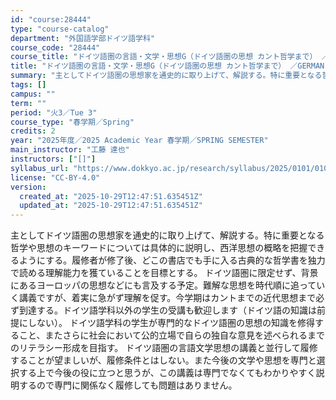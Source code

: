 ```yaml
---
id: "course:28444"
type: "course-catalog"
department: "外国語学部ドイツ語学科"
course_code: "28444"
course_title: "ドイツ語圏の言語・文学・思想G（ドイツ語圏の思想 カント哲学まで） ／GERMAN LANGUAGE, LITERATURE AND THOUGHT G"
title: "ドイツ語圏の言語・文学・思想G（ドイツ語圏の思想 カント哲学まで） ／GERMAN LANGUAGE, LITERATURE AND THOUGHT G"
summary: "主としてドイツ語圏の思想家を通史的に取り上げて、解説する。特に重要となる哲学や思想のキーワードについては具体的に説明し、西洋思想の概略を把握できるようにする。履修者が修了後、どこの書店でも手に入る古典的な哲学書を独力で読める理解能力を獲てい…"
tags: []
campus: ""
term: ""
period: "火3／Tue 3"
course_type: "春学期／Spring"
credits: 2
year: "2025年度／2025 Academic Year 春学期／SPRING SEMESTER"
main_instructor: "工藤 達也"
instructors: ["[]"]
syllabus_url: "https://www.dokkyo.ac.jp/research/syllabus/2025/0101/0101_28444_ja_JP.html"
license: "CC-BY-4.0"
version:
  created_at: "2025-10-29T12:47:51.635451Z"
  updated_at: "2025-10-29T12:47:51.635451Z"
---
```

主としてドイツ語圏の思想家を通史的に取り上げて、解説する。特に重要となる哲学や思想のキーワードについては具体的に説明し、西洋思想の概略を把握できるようにする。履修者が修了後、どこの書店でも手に入る古典的な哲学書を独力で読める理解能力を獲ていることを目標とする。 ドイツ語圏に限定せず、背景にあるヨーロッパの思想などにも言及する予定。難解な思想を時代順に追っていく講義ですが、着実に急がず理解を促す。今学期はカントまでの近代思想まで必ず到達する。ドイツ語学科以外の学生の受講も歓迎します（ドイツ語の知識は前提にしない）。 ドイツ語学科の学生が専門的なドイツ語圏の思想の知識を修得すること、またさらに社会において公的立場で自らの独自な意見を述べられるまでのリテラシー形成を目指す。 ドイツ語圏の言語文学思想の講義と並行して履修することが望ましいが、履修条件とはしない。また今後の文学や思想を専門と選択する上で今後の役に立つと思うが、この講義は専門でなくてもわかりやすく説明するので専門に関係なく履修しても問題はありません。
